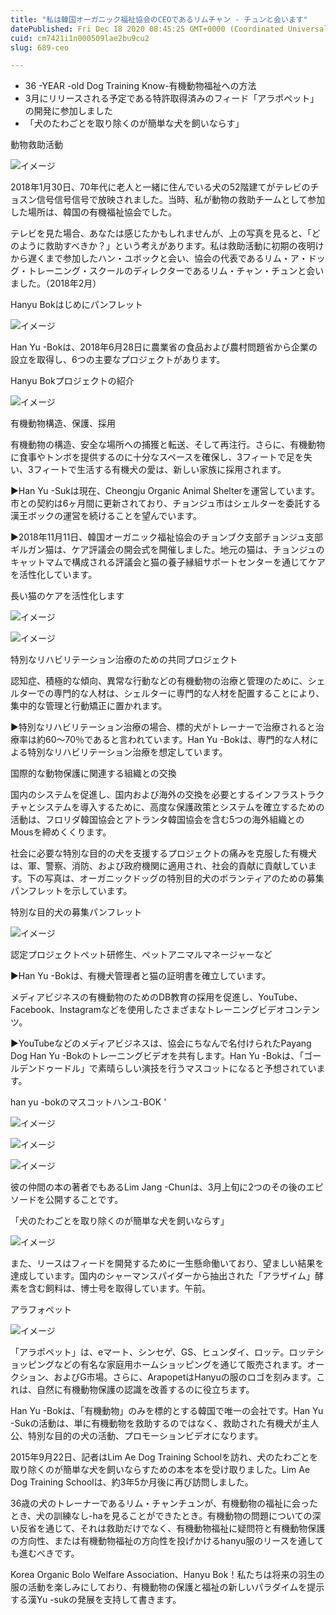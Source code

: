 ```yaml
---
title: "私は韓国オーガニック福祉協会のCEOであるリムチャン - チュンと会います"
datePublished: Fri Dec 18 2020 08:45:25 GMT+0000 (Coordinated Universal Time)
cuid: cm7421i1n000509lae2bu9cu2
slug: 689-ceo

---
```



- 36 -YEAR -old Dog Training Know-有機動物福祉への方法
- 3月にリリースされる予定である特許取得済みのフィード「アラポペット」の開発に参加しました
- 「犬のたわごとを取り除くのが簡単な犬を飼いならす」

動物救助活動

![イメージ](https://cdn.hashnode.com/res/hashnode/image/upload/v1739494356426/94a71acd-ec3a-4ece-b7cb-fc354a0fbe79.jpeg)

2018年1月30日、70年代に老人と一緒に住んでいる犬の52階建てがテレビのチョスン信号信号信号で放映されました。当時、私が動物の救助チームとして参加した場所は、韓国の有機福祉協会でした。

テレビを見た場合、あなたは感じたかもしれませんが、上の写真を見ると、「どのように救助すべきか？」という考えがあります。私は救助活動に初期の夜明けから遅くまで参加したハン・ユボックと会い、協会の代表であるリム・ア・ドッグ・トレーニング・スクールのディレクターであるリム・チャン・チュンと会いました。（2018年2月）

Hanyu Bokはじめにパンフレット

![イメージ](https://cdn.hashnode.com/res/hashnode/image/upload/v1739494359020/45af80bb-0476-4ce8-839d-dcf96b6d4c9e.jpeg)

Han Yu -Bokは、2018年6月28日に農業省の食品および農村問題省から企業の設立を取得し、6つの主要なプロジェクトがあります。

Hanyu Bokプロジェクトの紹介

![イメージ](https://cdn.hashnode.com/res/hashnode/image/upload/v1739494361603/2de26b2f-e452-4660-9a72-bdbc52bd5c8e.jpeg)

有機動物構造、保護、採用

有機動物の構造、安全な場所への捕獲と転送、そして再注行。さらに、有機動物に食事やトンボを提供するのに十分なスペースを確保し、3フィートで足を失い、3フィートで生活する有機犬の愛は、新しい家族に採用されます。

▶Han Yu -Sukは現在、Cheongju Organic Animal Shelterを運営しています。市との契約は6ヶ月間に更新されており、チョンジュ市はシェルターを委託する漢王ボックの運営を続けることを望んでいます。

▶2018年11月11日、韓国オーガニック福祉協会のチョンブク支部チョンジュ支部ギルガン猫は、ケア評議会の開会式を開催しました。地元の猫は、チョンジュのキャットマムで構成される評議会と猫の養子縁組サポートセンターを通じてケアを活性化しています。

長い猫のケアを活性化します

![イメージ](https://cdn.hashnode.com/res/hashnode/image/upload/v1739494363695/5e8cb04f-4134-4b1c-a701-63eae5a4cd6d.jpeg)

![イメージ](https://cdn.hashnode.com/res/hashnode/image/upload/v1739494366074/11c78762-5635-4b61-8917-f8633bde09b7.jpeg)

特別なリハビリテーション治療のための共同プロジェクト

認知症、積極的な傾向、異常な行動などの有機動物の治療と管理のために、シェルターでの専門的な人材は、シェルターに専門的な人材を配置することにより、集中的な管理と行動矯正に置かれます。

▶特別なリハビリテーション治療の場合、標的犬がトレーナーで治療されると治療率は約60〜70％であると言われています。Han Yu -Bokは、専門的な人材による特別なリハビリテーション治療を想定しています。

国際的な動物保護に関連する組織との交換

国内のシステムを促進し、国内および海外の交換を必要とするインフラストラクチャとシステムを導入するために、高度な保護政策とシステムを確立するための活動は、フロリダ韓国協会とアトランタ韓国協会を含む5つの海外組織とのMousを締めくくります。

社会に必要な特別な目的の犬を支援するプロジェクトの痛みを克服した有機犬は、軍、警察、消防、および政府機関に適用され、社会的貢献に貢献しています。下の写真は、オーガニックドッグの特別目的犬のボランティアのための募集パンフレットを示しています。

特別な目的犬の募集パンフレット

![イメージ](https://cdn.hashnode.com/res/hashnode/image/upload/v1739494367716/2df7ea1a-92e6-4887-8244-954ff6cf8a62.jpeg)

認定プロジェクトペット研修生、ペットアニマルマネージャーなど

▶Han Yu -Bokは、有機犬管理者と猫の証明書を確立しています。

メディアビジネスの有機動物のためのDB教育の採用を促進し、YouTube、Facebook、Instagramなどを使用したさまざまなトレーニングビデオコンテンツ。

▶YouTubeなどのメディアビジネスは、協会にちなんで名付けられたPayang Dog Han Yu -Bokのトレーニングビデオを共有します。Han Yu -Bokは、「ゴールデンドゥードル」で素晴らしい演技を行うマスコットになると予想されています。

han yu -bokのマスコットハンユ-BOK '

![イメージ](https://cdn.hashnode.com/res/hashnode/image/upload/v1739494369551/e20fa4d8-36a7-439e-9ad8-b8a6af523629.jpeg)

![イメージ](https://cdn.hashnode.com/res/hashnode/image/upload/v1739494372092/11d7316f-96dd-4660-b354-54d89c851456.jpeg)

![イメージ](https://cdn.hashnode.com/res/hashnode/image/upload/v1739494374212/390d3f83-eb3d-4ff0-ba31-91556514254f.jpeg)

彼の仲間の本の著者でもあるLim Jang -Chunは、3月上旬に2つのその後のエピソードを公開することです。

「犬のたわごとを取り除くのが簡単な犬を飼いならす」

![イメージ](https://cdn.hashnode.com/res/hashnode/image/upload/v1739494376378/c16f6a61-824b-4e08-8130-afd81ac1435e.jpeg)

また、リースはフィードを開発するために一生懸命働いており、望ましい結果を達成しています。国内のシャーマンスパイダーから抽出された「アラザイム」酵素を含む飼料は、博士号を取得しています。午前。

アラフォペット

![イメージ](https://cdn.hashnode.com/res/hashnode/image/upload/v1739494378610/6f4f0a27-75f2-4c2e-8092-7426c72b0e9f.jpeg)

「アラポペット」は、eマート、シンセゲ、GS、ヒュンダイ、ロッテ。ロッテショッピングなどの有名な家庭用ホームショッピングを通じて販売されます。オークション、およびG市場。さらに、ArapopetはHanyuの服のロゴを刻みます。これは、自然に有機動物保護の認識を改善するのに役立ちます。

Han Yu -Bokは、「有機動物」のみを標的とする韓国で唯一の会社です。Han Yu -Sukの活動は、単に有機動物を救助するのではなく、救助された有機犬が主人公、特別な目的の犬の活動、プロモーションビデオになります。

2015年9月22日、記者はLim Ae Dog Training Schoolを訪れ、犬のたわごとを取り除くのが簡単な犬を飼いならすための本を本を受け取りました。Lim Ae Dog Training Schoolは、約3年5か月後に再び訪問しました。

36歳の犬のトレーナーであるリム・チャンチュンが、有機動物の福祉に会ったとき、犬の訓練なし-haを見ることができたとき。有機動物の問題についての深い反省を通じて、それは救助だけでなく、有機動物福祉に疑問符と有機動物保護の方向性、または有機動物福祉の方向性を投げかけるhanyu服のリースを通しても進むべきです。

Korea Organic Bolo Welfare Association、Hanyu Bok！私たちは将来の羽生の服の活動を楽しみにしており、有機動物の保護と福祉の新しいパラダイムを提示する漢Yu -sukの発展を支持して書きます。